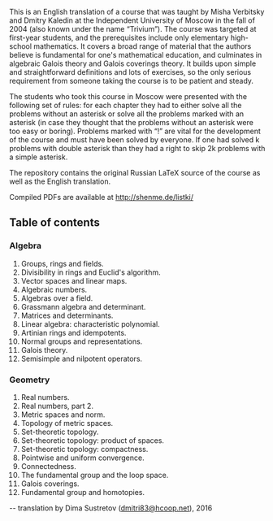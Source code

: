 
This is an English translation of a course that was taught by Misha
Verbitsky and Dmitry Kaledin at the Independent University of Moscow
in the fall of 2004 (also known under the name “Trivium”). The course
was targeted at first-year students, and the prerequisites include
only elementary high-school mathematics. It covers a broad range of
material that the authors believe is fundamental for one's
mathematical education, and culminates in algebraic Galois theory and
Galois coverings theory. It builds upon simple and straightforward
definitions and lots of exercises, so the only serious requirement
from someone taking the course is to be patient and steady.

The students who took this course in Moscow were presented with the
following set of rules: for each chapter they had to either solve all
the problems without an asterisk or solve all the problems marked with
an asterisk (in case they thought that the problems without an
asterisk were too easy or boring). Problems marked with “!” are vital
for the development of the course and must have been solved by
everyone. If one had solved k problems with double asterisk than they
had a right to skip 2k problems with a simple asterisk.

The repository contains the original Russian LaTeX source of the
course as well as the English translation.

Compiled PDFs are available at <http://shenme.de/listki/>

## Table of contents

### Algebra

1. Groups, rings and fields.
2. Divisibility in rings and Euclid's algorithm.
3. Vector spaces and linear maps.
4. Algebraic numbers.
5. Algebras over a field.
6. Grassmann algebra and determinant.
7. Matrices and determinants.
8. Linear algebra: characteristic polynomial.
9. Artinian rings and idempotents.
10. Normal groups and representations.
11. Galois theory.
12. Semisimple and nilpotent operators.

### Geometry

1. Real numbers.
2. Real numbers, part 2.
3. Metric spaces and norm.
4. Topology of metric spaces.
5. Set-theoretic topology.
6. Set-theoretic topology: product of spaces.
7. Set-theoretic topology: compactness.
8. Pointwise and uniform convergence.
9. Connectedness.
10. The fundamental group and the loop space.
11. Galois coverings.
12. Fundamental group and homotopies.

-- 
translation by Dima Sustretov (dmitri83@hcoop.net), 2016
